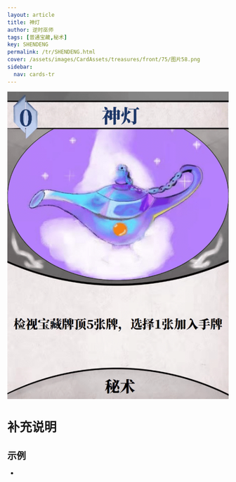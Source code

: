 ```yaml
---
layout: article
title: 神灯
author: 逆时巫师
tags: [普通宝藏,秘术]
key: SHENDENG
permalink: /tr/SHENDENG.html
cover: /assets/images/CardAssets/treasures/front/75/图片58.png
sidebar:
  nav: cards-tr
---
```

![](/assets/images/CardAssets/treasures/front/75/图片58.png)

# 补充说明



## 示例
* 